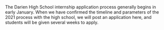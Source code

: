 <div class="row margin-bottom-30">
<div class="col-md-10 col-md-offset-1">

The Darien High School internship application process generally begins in early January. When we have confirmed the timeline and parameters of the 2021 process with the high school, we will post an application here, and students will be given several weeks to apply.

</div>
</div>